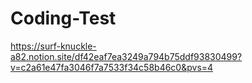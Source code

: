 # Coding-Test

https://surf-knuckle-a82.notion.site/df42eaf7ea3249a794b75ddf93830499?v=c2a61e47fa3046f7a7533f34c58b46c0&pvs=4
